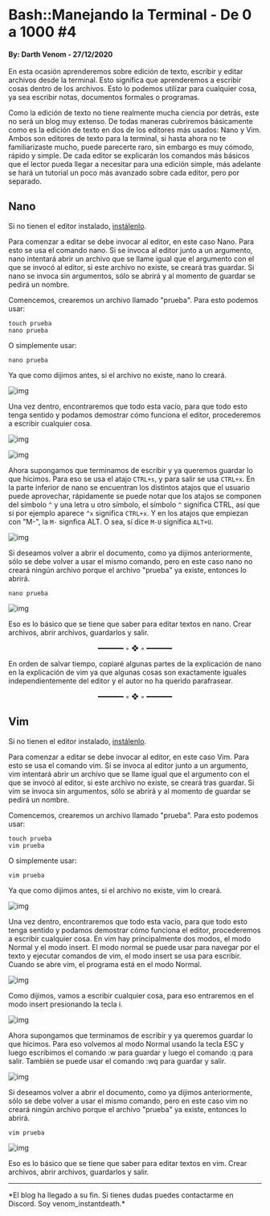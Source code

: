 # Bash::Manejando la Terminal - De 0 a 1000 #4
<b>By: Darth Venom - 27/12/2020</b>
<br>
<br>
En esta ocasión aprenderemos sobre edición de texto, escribir y editar archivos desde la terminal. Esto significa que aprenderemos a escribir cosas dentro de los archivos. Esto lo podemos utilizar para cualquier cosa, ya sea escribir notas, documentos formales o programas.

Como la edición de texto no tiene realmente mucha ciencia por detrás, este no será un blog muy extenso. De todas maneras cubriremos básicamente como es la edición de texto en dos de los editores más usados: Nano y Vim. Ambos son editores de texto para la terminal, si hasta ahora no te familiarizaste mucho, puede parecerte raro, sin embargo es muy cómodo, rápido y simple. De cada editor se explicarán los comandos más básicos que el lector pueda llegar a necesitar para una edición simple, más adelante se hará un tutorial un poco más avanzado sobre cada editor, pero por separado.

## Nano

Si no tienen el editor instalado, [instálenlo](http://aminoapps.com/p/yc3te5).

Para comenzar a editar se debe invocar al editor, en este caso Nano. Para esto se usa el comando nano. Si se invoca al editor junto a un argumento, nano intentará abrir un archivo que se llame igual que el argumento con el que se invocó al editor, si este archivo no existe, se creará tras guardar. Si nano se invoca sin argumentos, sólo se abrirá y al momento de guardar se pedirá un nombre.

Comencemos, crearemos un archivo llamado "prueba". Para esto podemos usar:
```
touch prueba
nano prueba
```
O simplemente usar:
```
nano prueba
```

Ya que como dijimos antes, si el archivo no existe, nano lo creará.

![img](media/term4_1.jpg)

Una vez dentro, encontraremos que todo esta vacío, para que todo esto tenga sentido y podamos demostrar cómo funciona el editor, procederemos a escribir cualquier cosa.

![img](media/term4_2.jpg)

![img](media/term4_3.jpg)

Ahora supongamos que terminamos de escribir y ya queremos guardar lo que hicimos. Para eso se usa el atajo `CTRL+s`, y para salir se usa `CTRL+x`. En la parte inferior de nano se encuentran los distintos atajos que el usuario puede aprovechar, rápidamente se puede notar que los atajos se componen del símbolo `^` y una letra u otro símbolo, el símbolo `^` significa CTRL, así que si por ejemplo aparece `^x` significa `CTRL+x`. Y en los atajos que empiezan con "M-", la `M-` signfica ALT. O sea, sí dice `M-U` significa `ALT+U`.

![img](media/term4_4.jpg)

Si deseamos volver a abrir el documento, como ya dijimos anteriormente, sólo se debe volver a usar el mismo comando, pero en este caso nano no creará ningún archivo porque el archivo "prueba" ya existe, entonces lo abrirá.
```
nano prueba
```
![img](media/term4_5.jpg)

Eso es lo básico que se tiene que saber para editar textos en nano. Crear archivos, abrir archivos, guardarlos y salir.

<center>━━━━━━ ◦ ❖ ◦ ━━━━━━</center>

En orden de salvar tiempo, copiaré algunas partes de la explicación de nano en la explicación de vim ya que algunas cosas son exactamente iguales independientemente del editor y el autor no ha querido parafrasear.

<center>━━━━━━ ◦ ❖ ◦ ━━━━━━</center>

## Vim

Si no tienen el editor instalado, [instálenlo](http://aminoapps.com/p/yc3te5).

Para comenzar a editar se debe invocar al editor, en este caso Vim. Para esto se usa el comando vim. Si se invoca al editor junto a un argumento, vim intentará abrir un archivo que se llame igual que el argumento con el que se invocó al editor, si este archivo no existe, se creará tras guardar. Si vim se invoca sin argumentos, sólo se abrirá y al momento de guardar se pedirá un nombre.

Comencemos, crearemos un archivo llamado "prueba". Para esto podemos usar:
```
touch prueba
vim prueba
```
O simplemente usar:
```
vim prueba
```

Ya que como dijimos antes, si el archivo no existe, vim lo creará.

![img](media/term4_6.jpg)

Una vez dentro, encontraremos que todo esta vacío, para que todo esto tenga sentido y podamos demostrar cómo funciona el editor, procederemos a escribir cualquier cosa. En vim hay principalmente dos modos, el modo Normal y el modo insert. El modo normal se puede usar para navegar por el texto y ejecutar comandos de vim, el modo insert se usa para escribir. Cuando se abre vim, el programa está en el modo Normal.

![img](media/term4_7.jpg)

Como dijimos, vamos a escribir cualquier cosa, para eso entraremos en el modo insert presionando la tecla i.

![img](media/term4_8.jpg)

Ahora supongamos que terminamos de escribir y ya queremos guardar lo que hicimos. Para eso volvemos al modo Normal usando la tecla ESC y luego escribimos el comando :w para guardar y luego el comando :q para salir. También se puede usar el comando :wq para guardar y salir.

![img](media/term4_9.jpg)

Si deseamos volver a abrir el documento, como ya dijimos anteriormente, sólo se debe volver a usar el mismo comando, pero en este caso vim no creará ningún archivo porque el archivo "prueba" ya existe, entonces lo abrirá.
```
vim prueba
```
![img](media/term4_10.jpg)

Eso es lo básico que se tiene que saber para editar textos en vim. Crear archivos, abrir archivos, guardarlos y salir.
<br>
<hr>
*El blog ha llegado a su fin. Si tienes dudas puedes contactarme en Discord. Soy venom_instantdeath.*
